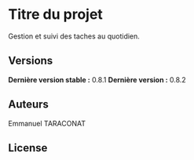 # Titre du projet

Gestion et suivi des taches au quotidien.



## Versions

**Dernière version stable :** 0.8.1
**Dernière version :** 0.8.2


## Auteurs

Emmanuel TARACONAT


## License

